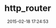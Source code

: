 ---
layout: post
title:  "http_router"
repo:   "joshbuddy/http_router"
date:   2015-02-18 17:24:53
gemurl: http://github.com/joshbuddy/http_router
---